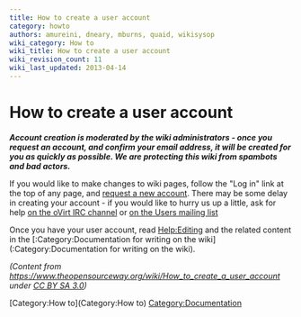 ```yaml
---
title: How to create a user account
category: howto
authors: amureini, dneary, mburns, quaid, wikisysop
wiki_category: How to
wiki_title: How to create a user account
wiki_revision_count: 11
wiki_last_updated: 2013-04-14
---
```


# How to create a user account

***Account creation is moderated by the wiki administrators - once you request an account, and confirm your email address, it will be created for you as quickly as possible. We are protecting this wiki from spambots and bad actors.***

If you would like to make changes to wiki pages, follow the "Log in" link at the top of any page, and [ request a new account](Special:RequestAccount). There may be some delay in creating your account - if you would like to hurry us up a little, ask for help [ on the oVirt IRC channel](Communication#IRC) or [ on the Users mailing list](Communication#Mailing_lists)

Once you have your user account, read <Help:Editing> and the related content in the [:Category:Documentation for writing on the wiki](:Category:Documentation for writing on the wiki).

*(Content from <https://www.theopensourceway.org/wiki/How_to_create_a_user_account> under [CC BY SA 3.0](https://creativecommons.org/licenses/by-sa/3.0/))*

[Category:How to](Category:How to) <Category:Documentation>
